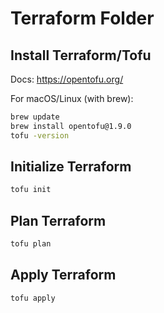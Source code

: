 # Terraform Folder

## Install Terraform/Tofu
Docs: https://opentofu.org/

For macOS/Linux (with brew):
```bash
brew update
brew install opentofu@1.9.0
tofu -version
```

## Initialize Terraform
```bash
tofu init
```

## Plan Terraform
```bash
tofu plan
```

## Apply Terraform
```bash
tofu apply
```
